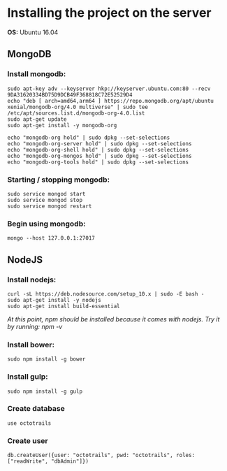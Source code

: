# Installing the project on the server

**OS:** Ubuntu 16.04

## MongoDB

### Install mongodb: 

    sudo apt-key adv --keyserver hkp://keyserver.ubuntu.com:80 --recv 9DA31620334BD75D9DCB49F368818C72E52529D4
    echo "deb [ arch=amd64,arm64 ] https://repo.mongodb.org/apt/ubuntu xenial/mongodb-org/4.0 multiverse" | sudo tee /etc/apt/sources.list.d/mongodb-org-4.0.list
    sudo apt-get update
    sudo apt-get install -y mongodb-org
    
    echo "mongodb-org hold" | sudo dpkg --set-selections
    echo "mongodb-org-server hold" | sudo dpkg --set-selections
    echo "mongodb-org-shell hold" | sudo dpkg --set-selections
    echo "mongodb-org-mongos hold" | sudo dpkg --set-selections
    echo "mongodb-org-tools hold" | sudo dpkg --set-selections

### Starting / stopping mongodb:  

    sudo service mongod start
    sudo service mongod stop
    sudo service mongod restart

### Begin using mongodb: 

    mongo --host 127.0.0.1:27017

## NodeJS

### Install nodejs: 

    curl -sL https://deb.nodesource.com/setup_10.x | sudo -E bash -
    sudo apt-get install -y nodejs
    sudo apt-get install build-essential

*At this point, npm should be installed because it comes with nodejs. Try it by running: npm -v*

### Install bower: 

    sudo npm install -g bower

### Install gulp: 

    sudo npm install -g gulp

### Create database
    use octotrails

### Create user
    db.createUser({user: "octotrails", pwd: "octotrails", roles: ["readWrite", "dbAdmin"]})
    
    

